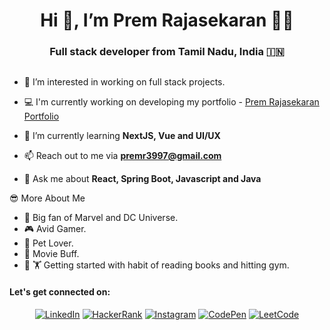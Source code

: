 <h1 align="center"> Hi 👋, I’m Prem Rajasekaran 🧑‍💻 </h1>
<h3 align="center"> Full stack developer from Tamil Nadu, India 🇮🇳 </h3>

<p align="right">  
  <a href ="https://github.com/PremRS"> 
    <img src="https://komarev.com/ghpvc/?username=premrs&color=brightgreen&style=for-the-badge" alt="" /> 
  </a>
</p>

- 👀 I’m interested in working on full stack projects.

- 💻 I'm currently working on developing my portfolio - [Prem Rajasekaran Portfolio](https://premrs.github.io)

- 🌱 I’m currently learning **NextJS, Vue and UI/UX**

- 📫 Reach out to me via **premr3997@gmail.com**

- 💬 Ask me about **React, Spring Boot, Javascript and Java**

😎 More About Me 
- 🦸 Big fan of Marvel and DC Universe.
- 🎮 Avid Gamer.
- 🐶 Pet Lover.
- 🎦 Movie Buff.
- 📖 🏋️ Getting started with habit of reading books and hitting gym.

<h4>Let's get connected on:</h4>
<p align="center">
  <a href="https://www.linkedin.com/in/prem-rajasekaran-734a50175/" target="blank"><img src="https://img.shields.io/badge/LinkedIn-0077B5?style=for-the-badge&logo=linkedin&logoColor=white" alt="LinkedIn"/></a>
  <a href="https://www.hackerrank.com/mr_kratos" target="blank"><img src="https://img.shields.io/badge/-Hackerrank-2EC866?style=for-the-badge&logo=HackerRank&logoColor=white" alt="HackerRank"/></a>
  <a href="" target="blank"><img src="https://img.shields.io/badge/Instagram-E4405F?style=for-the-badge&logo=instagram&logoColor=white" alt="Instagram"/></a>
  <a href="https://codepen.io/prem-the-bold" target="blank"><img src="https://img.shields.io/badge/Codepen-000000?style=for-the-badge&logo=codepen&logoColor=white" alt="CodePen"/></a>
  <a href="https://leetcode.com/Mr_Kratos/" target="blank"><img src="https://img.shields.io/badge/-LeetCode-FFA116?style=for-the-badge&logo=LeetCode&logoColor=black" alt="LeetCode"/></a>
</p>

<!---
PremRS/PremRS is a ✨ special ✨ repository because its `README.md` (this file) appears on your GitHub profile.
You can click the Preview link to take a look at your changes.
--->
